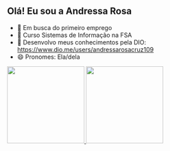 ## Olá! Eu sou a Andressa Rosa

- 🔭 Em busca do primeiro emprego
- 🌱 Curso Sistemas de Informação na FSA
- 🌱 Desenvolvo meus conhecimentos pela DIO: https://www.dio.me/users/andressarosacruz109
- 😄 Pronomes: Ela/dela

<div>
  <a href="https://github.com/Andr3ssa18">
    <img height="180em" src="https://github-readme-stats.vercel.app/api?username=Andr3ssa18&show_icons=true&theme=dracula&include_all_commits=true&count_private=true"/>
    <img height="180em" src="https://github-readme-stats.vercel.app/api/top-langs/?username=Andr3ssa18&layout=compact&langs_count=16&theme=dracula"/>
  </a>
</div>
